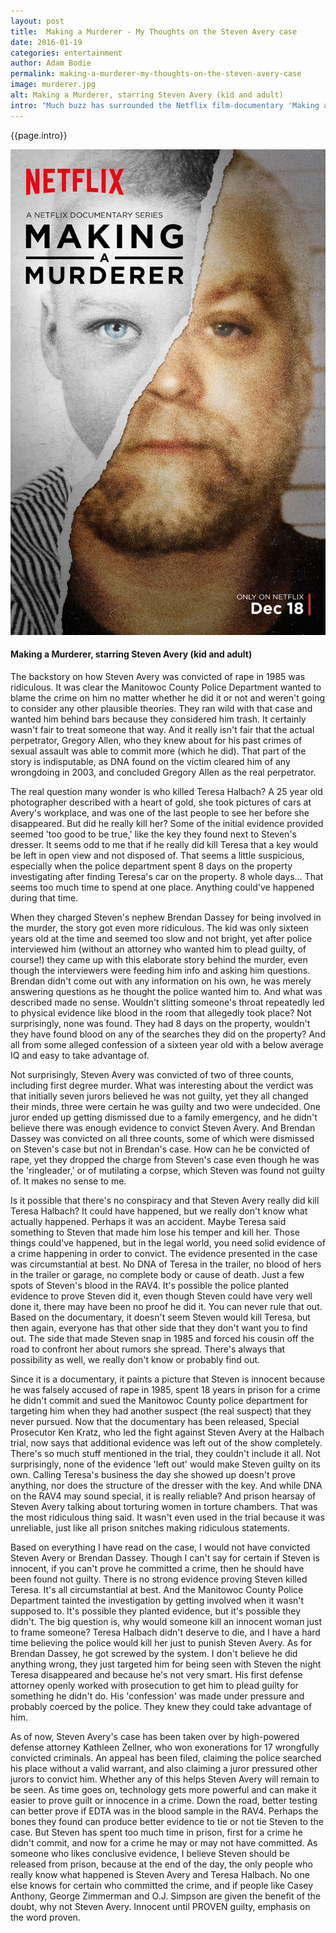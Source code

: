```yaml
---
layout: post
title:  Making a Murderer - My Thoughts on the Steven Avery case
date: 2016-01-19
categories: entertainment
author: Adam Bodie
permalink: making-a-murderer-my-thoughts-on-the-steven-avery-case
image: murderer.jpg
alt: Making a Murderer, starring Steven Avery (kid and adult)
intro: "Much buzz has surrounded the Netflix film-documentary 'Making a Murderer,' about a Wisconsin man named Steven Avery who spent 18 years in prison for a crime he didn't commit, only to get charged and convicted of murder just two years after his release from prison.  The show and the case has attracted a lot of attention, getting enough votes for a petition on the White House's website to require the White House to answer the petition (F.Y.I. Obama can't pardon Steven Avery as the case was tried in state court, not the federal court).  The big question on everyone's mind, did Steven Avery really kill Teresa Halbach, or did someone frame him for exposing corruption for his false conviction?  Here are my thoughts on the case."
---
```


<div class="article">
<p>{{page.intro}}</p>


<div class="blog-pic">
		<img src="img/murderer.jpg" data-toggle="tooltip" title="Making a Murderer, starring Steven Avery (kid and adult)" class="image block img-responsive">
	<h4>Making a Murderer, starring Steven Avery (kid and adult)</h4>
</div>
<p>The backstory on how Steven Avery was convicted of rape in 1985 was ridiculous.  It was clear the Manitowoc County Police Department wanted to blame the crime on him no matter whether he did it or not and weren't going to consider any other plausible theories.  They ran wild with that case and wanted him behind bars because they considered him trash.  It certainly wasn't fair to treat someone that way.  And it really isn't fair that the actual perpetrator, Gregory Allen, who they knew about for his past crimes of sexual assault was able to commit more (which he did).  That part of the story is indisputable, as DNA found on the victim cleared him of any wrongdoing in 2003, and concluded Gregory Allen as the real perpetrator.</p>

<p>The real question many wonder is who killed Teresa Halbach?  A 25 year old photographer described with a heart of gold, she took pictures of cars at Avery's workplace, and was one of the last people to see her before she disappeared.  But did he really kill her?  Some of the initial evidence provided seemed 'too good to be true,' like the key they found next to Steven's dresser.  It seems odd to me that if he really did kill Teresa that a key would be left in open view and not disposed of.  That seems a little suspicious, especially when the police department spent 8 days on the property investigating after finding Teresa's car on the property.  8 whole days…  That seems too much time to spend at one place.  Anything could've happened during that time.</p>

<p>When they charged Steven's nephew Brendan Dassey for being involved in the murder, the story got even more ridiculous.  The kid was only sixteen years old at the time and seemed too slow and not bright, yet after police interviewed him (without an attorney who wanted him to plead guilty, of course!) they came up with this elaborate story behind the murder, even though the interviewers were feeding him info and asking him questions.  Brendan didn't come out with any information on his own, he was merely answering questions as he thought the police wanted him to.  And what was described made no sense.  Wouldn't slitting someone's throat repeatedly led to physical evidence like blood in the room that allegedly took place?  Not surprisingly, none was found.  They had 8 days on the property, wouldn't they have found blood on any of the searches they did on the property?  And all from some alleged confession of a sixteen year old with a below average IQ and easy to take advantage of.</p>

<p>Not surprisingly, Steven Avery was convicted of two of three counts, including first degree murder.  What was interesting about the verdict was that initially seven jurors believed he was not guilty, yet they all changed their minds, three were certain he was guilty and two were undecided.  One juror ended up getting dismissed due to a family emergency, and he didn't believe there was enough evidence to convict Steven Avery.  And Brendan Dassey was convicted on all three counts, some of which were dismissed on Steven's case but not in Brendan's case.  How can he be convicted of rape, yet they dropped the charge from Steven's case even though he was the 'ringleader,' or of mutilating a corpse, which Steven was found not guilty of.  It makes no sense to me.</p>

<p>Is it possible that there's no conspiracy and that Steven Avery really did kill Teresa Halbach?  It could have happened, but we really don't know what actually happened.  Perhaps it was an accident.  Maybe Teresa said something to Steven that made him lose his temper and kill her.  Those things could've happened, but in the legal world, you need solid evidence of a crime happening in order to convict.  The evidence presented in the case was circumstantial at best.  No DNA of Teresa in the trailer, no blood of hers in the trailer or garage, no complete body or cause of death.  Just a few spots of Steven's blood in the RAV4.  It's possible the police planted evidence to prove Steven did it, even though Steven could have very well done it, there may have been no proof he did it.  You can never rule that out.  Based on the documentary, it doesn't seem Steven would kill Teresa, but then again, everyone has that other side that they don't want you to find out.  The side that made Steven snap in 1985 and forced his cousin off the road to confront her about rumors she spread.  There's always that possibility as well, we really don't know or probably find out.</p>

<p>Since it is a documentary, it paints a picture that Steven is innocent because he was falsely accused of rape in 1985, spent 18 years in prison for a crime he didn't commit and sued the Manitowoc County police department for targeting him when they had another suspect (the real suspect) that they never pursued.  Now that the documentary has been released, Special Prosecutor Ken Kratz, who led the fight against Steven Avery at the Halbach trial, now says that additional evidence was left out of the show completely.  There's so much stuff mentioned in the trial, they couldn't include it all.  Not surprisingly, none of the evidence 'left out' would make Steven guilty on its own.  Calling Teresa's business the day she showed up doesn't prove anything, nor does the structure of the dresser with the key.  And while DNA on the RAV4 may sound special, it is really reliable?  And prison hearsay of Steven Avery talking about torturing women in torture chambers.  That was the most ridiculous thing said.  It wasn't even used in the trial because it was unreliable, just like all prison snitches making ridiculous statements.</p>

<p>Based on everything I have read on the case, I would not have convicted Steven Avery or Brendan Dassey.  Though I can't say for certain if Steven is innocent, if you can't prove he committed a crime, then he should have been found not guilty.  There is no strong evidence proving Steven killed Teresa.  It's all circumstantial at best.  And the Manitowoc County Police Department tainted the investigation by getting involved when it wasn't supposed to.  It's possible they planted evidence, but it's possible they didn't.  The big question is, why would someone kill an innocent woman just to frame someone?  Teresa Halbach didn't deserve to die, and I have a hard time believing the police would kill her just to punish Steven Avery.  As for Brendan Dassey, he got screwed by the system.  I don't believe he did anything wrong, they just targeted him for being seen with Steven the night Teresa disappeared and because he's not very smart.  His first defense attorney openly worked with prosecution to get him to plead guilty for something he didn't do.  His 'confession' was made under pressure and probably coerced by the police.  They knew they could take advantage of him.</p>

<p>As of now, Steven Avery's case has been taken over by high-powered defense attorney Kathleen Zellner, who won exonerations for 17 wrongfully convicted criminals.  An appeal has been filed, claiming the police searched his place without a valid warrant, and also claiming a juror pressured other jurors to convict him.  Whether any of this helps Steven Avery will remain to be seen.  As time goes on, technology gets more powerful and can make it easier to prove guilt or innocence in a crime.  Down the road, better testing can better prove if EDTA was in the blood sample in the RAV4.  Perhaps the bones they found can produce better evidence to tie or not tie Steven to the case.  But Steven has spent too much time in prison, first for a crime he didn't commit, and now for a crime he may or may not have committed.  As someone who likes conclusive evidence, I believe Steven should be released from prison, because at the end of the day, the only people who really know what happened is Steven Avery and Teresa Halbach.  No one else knows for certain who committed the crime, and if people like Casey Anthony, George Zimmerman and O.J. Simpson are given the benefit of the doubt, why not Steven Avery.  Innocent until PROVEN guilty, emphasis on the word proven.</p>

</div>